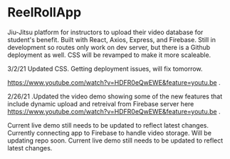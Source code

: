 # ReelRollApp
Jiu-Jitsu platform for instructors to upload their video database for student's benefit.
Built with React, Axios, Express, and Firebase.
Still in development so routes only work on dev server, but there is a Github deployment as well. 
CSS will be revamped to make it more scaleable.

3/2/21
Updated CSS. Getting deployment issues, will fix tomorrow.

 https://www.youtube.com/watch?v=HDFR0eQwEWE&feature=youtu.be .


2/26/21 .Updated the video demo showing some of the new features that include dynamic upload and retreival from Firebase server here https://www.youtube.com/watch?v=HDFR0eQwEWE&feature=youtu.be .

  Current live demo still needs to be updated to reflect latest changes. 
Currently connecting app to Firebase to handle video storage. Will be updating repo soon.
 Current live demo still needs to be updated to reflect latest changes. 
 

